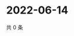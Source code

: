 # 2022-06-14

共 0 条

<!-- BEGIN WEIBO -->
<!-- 最后更新时间 Tue Jun 14 2022 19:10:48 GMT+0800 (China Standard Time) -->

<!-- END WEIBO -->
